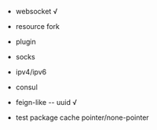 - websocket √
- resource fork
- plugin
- socks
- ipv4/ipv6
- consul
- feign-like
-- uuid √

- test package cache pointer/none-pointer